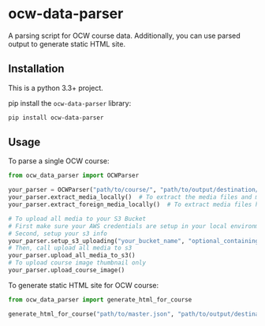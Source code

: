 # ocw-data-parser

A parsing script for OCW course data. Additionally, you can use parsed output to generate static HTML site.

## Installation
This is a python 3.3+ project.

pip install the `ocw-data-parser` library:
```bash
pip install ocw-data-parser
```

## Usage
To parse a single OCW course:
```python
from ocw_data_parser import OCWParser

your_parser = OCWParser("path/to/course/", "path/to/output/destination/")
your_parser.extract_media_locally()  # To extract the media files and master json locally inside output directory
your_parser.extract_foreign_media_locally()  # To extract media files hosted on the Akamai cloud

# To upload all media to your S3 Bucket
# First make sure your AWS credentials are setup in your local environment
# Second, setup your s3 info
your_parser.setup_s3_uploading("your_bucket_name", "optional_containing_folder")
# Then, call upload all media to s3
your_parser.upload_all_media_to_s3()
# To upload course image thumbnail only
your_parser.upload_course_image()
```

To generate static HTML site for OCW course:
```python
from ocw_data_parser import generate_html_for_course

generate_html_for_course("path/to/master.json", "path/to/output/destination/")
```
